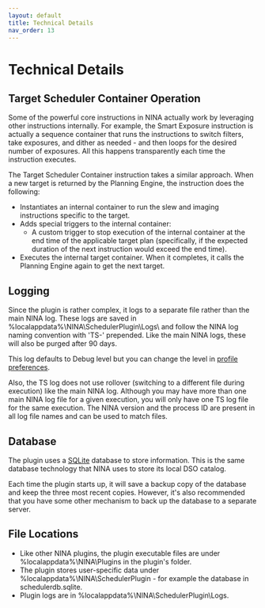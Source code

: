 ```yaml
---
layout: default
title: Technical Details
nav_order: 13
---
```


# Technical Details

## Target Scheduler Container Operation

Some of the powerful core instructions in NINA actually work by leveraging other instructions internally.  For example, the Smart Exposure instruction is actually a sequence container that runs the instructions to switch filters, take exposures, and dither as needed - and then loops for the desired number of exposures.  All this happens transparently each time the instruction executes.

The Target Scheduler Container instruction takes a similar approach.  When a new target is returned by the Planning Engine, the instruction does the following:
* Instantiates an internal container to run the slew and imaging instructions specific to the target.
* Adds special triggers to the internal container:
  * A custom trigger to stop execution of the internal container at the end time of the applicable target plan (specifically, if the expected duration of the next instruction would exceed the end time).
* Executes the internal target container.  When it completes, it calls the Planning Engine again to get the next target.

## Logging
Since the plugin is rather complex, it logs to a separate file rather than the main NINA log.  These logs are saved in %localappdata%\NINA\SchedulerPlugin\Logs\ and follow the NINA log naming convention with 'TS-' prepended.  Like the main NINA logs, these will also be purged after 90 days.

This log defaults to Debug level but you can change the level in [profile preferences](target-management/profiles.html#profile-preferences).

Also, the TS log does not use rollover (switching to a different file during execution) like the main NINA log.  Although you may have more than one main NINA log file for a given execution, you will only have one TS log file for the same execution.  The NINA version and the process ID are present in all log file names and can be used to match files.

## Database
The plugin uses a [SQLite](https://www.sqlite.org/index.html) database to store information.  This is the same database technology that NINA uses to store its local DSO catalog.

Each time the plugin starts up, it will save a backup copy of the database and keep the three most recent copies.  However, it's also recommended that you have some other mechanism to back up the database to a separate server.

## File Locations

* Like other NINA plugins, the plugin executable files are under %localappdata%\NINA\Plugins in the plugin's folder.
* The plugin stores user-specific data under %localappdata%\NINA\SchedulerPlugin - for example the database in schedulerdb.sqlite.
* Plugin logs are in %localappdata%\NINA\SchedulerPlugin\Logs\.
